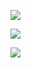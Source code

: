 
![](https://user-images.githubusercontent.com/26511983/70856231-851a1800-1e9d-11ea-815c-8c008182cb9b.png)

![](https://user-images.githubusercontent.com/26511983/70856282-7bdd7b00-1e9e-11ea-8b09-4b2609b992c4.png)

![](https://user-images.githubusercontent.com/26511983/70856653-48065380-1ea6-11ea-9ad7-9fa41fefef73.png)

